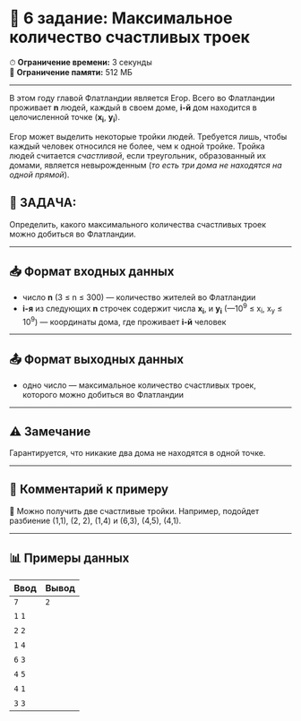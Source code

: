 # 📝 6 задание: Максимальное количество счастливых троек

⏱ **Ограничение времени:** 3 секунды  
💾 **Ограничение памяти:** 512 МБ  

---

В этом году главой Флатландии является Егор. Всего во Флатландии проживает **n** людей, каждый в своем доме, **i-й** дом
находится в целочисленной точке (**x<sub>i</sub>**, **y<sub>i</sub>**).

Егор может выделить некоторые тройки людей. Требуется лишь, чтобы каждый человек относился не более, чем к одной тройке.
Тройка людей считается *счастливой*, если треугольник, образованный их домами, является невырожденным (*то есть три дома
не находятся на одной прямой*).

## 🧩 **ЗАДАЧА:** 
Определить, какого максимального количества счастливых троек можно добиться во Флатландии.

---

## 📥 Формат входных данных
- число **n** (3 ≤ n ≤ 300) — количество жителей во Флатландии
- **i-я** из следующих **n** строчек содержит числа
**х<sub>i</sub>**, и **y<sub>i</sub>** (—10<sup>9</sup> ≤ х<sub>i</sub>, х<sub>y</sub> ≤ 10<sup>9</sup>) — координаты
дома, где проживает **i-й** человек

---

## 📤 Формат выходных данных
- одно число — максимальное количество счастливых троек, которого можно добиться во Флатландии

---

## ⚠️ Замечание 
Гарантируется, что никакие два дома не находятся в одной точке.

---

## 💬 Комментарий к примеру

📌 Можно получить две счастливые тройки. Например, подойдет разбиение (1,1), (2, 2), (1,4) и (6,3), (4,5), (4,1).

---

## 📊 Примеры данных

| **Ввод**        | **Вывод** |
|:----------------|:----------|
| ```7```         | ```2```   |
| ```1``` ```1``` |           |
| ```2``` ```2``` |           |
| ```1``` ```4``` |           |
| ```6``` ```3``` |           |
| ```4``` ```5``` |           |
| ```4``` ```1``` |           |
| ```3``` ```3``` |           |
